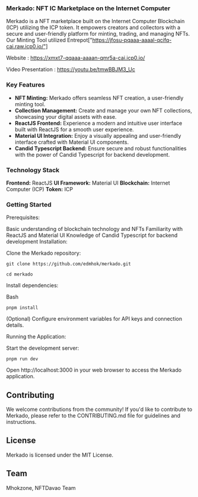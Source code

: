 ### Merkado: NFT IC Marketplace on the Internet Computer

Merkado is a NFT marketplace built on the Internet Computer Blockchain (ICP) utilizing the ICP token. It empowers creators and collectors with a secure and user-friendly platform for minting, trading, and managing NFTs. Our Minting Tool utilized Entrepot["https://jfosu-pqaaa-aaaal-qcifq-cai.raw.icp0.io/"]

Website : https://xmxt7-qqaaa-aaaan-qmr5a-cai.icp0.io/

Video Presentation : https://youtu.be/tmwBBJM3_Uc

### Key Features

- **NFT Minting:** Merkado offers seamless NFT creation, a user-friendly minting tool.
- **Collection Management:** Create and manage your own NFT collections, showcasing your digital assets with ease.
- **ReactJS Frontend:** Experience a modern and intuitive user interface built with ReactJS for a smooth user experience.
- **Material UI Integration:** Enjoy a visually appealing and user-friendly interface crafted with Material UI components.
- **Candid Typescript Backend:** Ensure secure and robust functionalities with the power of Candid Typescript for backend development.

### Technology Stack

**Frontend:** ReactJS
**UI Framework:** Material UI
**Blockchain:** Internet Computer (ICP)
**Token:** ICP

### Getting Started

Prerequisites:

Basic understanding of blockchain technology and NFTs
Familiarity with ReactJS and Material UI
Knowledge of Candid Typescript for backend development
Installation:

Clone the Merkado repository:

```
git clone https://github.com/edmhok/merkado.git
```

```
cd merkado
```

Install dependencies:

Bash

```
pnpm install
```

(Optional) Configure environment variables for API keys and connection details.

Running the Application:

Start the development server:

```
pnpm run dev
```

Open http://localhost:3000 in your web browser to access the Merkado application.

## Contributing

We welcome contributions from the community! If you'd like to contribute to Merkado, please refer to the CONTRIBUTING.md file for guidelines and instructions.

## License

Merkado is licensed under the MIT License.

## Team

Mhokzone, NFTDavao Team
